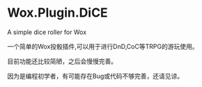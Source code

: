 # Wox.Plugin.DiCE
A simple dice roller for Wox

一个简单的Wox投骰插件,可以用于进行DnD,CoC等TRPG的游玩使用。

目前功能还比较简陋，之后会慢慢完善。

因为是编程初学者，有可能存在Bug或代码不够完善，还请见谅。
